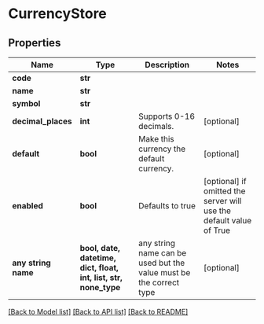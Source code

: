 # CurrencyStore


## Properties
Name | Type | Description | Notes
------------ | ------------- | ------------- | -------------
**code** | **str** |  | 
**name** | **str** |  | 
**symbol** | **str** |  | 
**decimal_places** | **int** | Supports 0-16 decimals. | [optional] 
**default** | **bool** | Make this currency the default currency. | [optional] 
**enabled** | **bool** | Defaults to true | [optional]  if omitted the server will use the default value of True
**any string name** | **bool, date, datetime, dict, float, int, list, str, none_type** | any string name can be used but the value must be the correct type | [optional]

[[Back to Model list]](../README.md#documentation-for-models) [[Back to API list]](../README.md#documentation-for-api-endpoints) [[Back to README]](../README.md)


